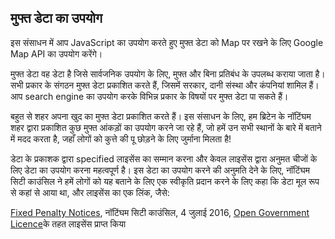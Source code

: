 ## मुफ्त डेटा का उपयोग

इस संसाधन में आप JavaScript का उपयोग करते हुए मुफ्त डेटा को Map पर रखने के लिए Google Map API का उपयोग करेंगे।

मुफ्त डेटा वह डेटा है जिसे सार्वजनिक उपयोग के लिए, मुफ्त और बिना प्रतिबंध के उपलब्ध कराया जाता है। सभी प्रकार के संगठन मुफ्त डेटा प्रकाशित करते हैं, जिसमें सरकार, दानी संस्था और कंपनियां शामिल हैं। आप search engine का उपयोग करके विभिन्न प्रकार के विषयों पर मुफ्त डेटा पा सकते हैं।

बहुत से शहर अपना खुद का मुफ्त डेटा प्रकाशित करते हैं। इस संसाधन के लिए, हम ब्रिटेन के नॉटिंघम शहर द्वारा प्रकाशित कुछ मुफ्त आंकड़ों का उपयोग करने जा रहे हैं, जो हमें उन सभी स्थानों के बारे में बताने में मदद करता है, जहाँ लोगों को कुत्ते की पू छोड़ने के लिए जुर्माना मिलता है!

डेटा के प्रकाशक द्वारा specified लाइसेंस का सम्मान करना और केवल लाइसेंस द्वारा अनुमत चीजों के लिए डेटा का उपयोग करना महत्वपूर्ण है। इस डेटा का उपयोग करने की अनुमति देने के लिए, नॉटिंघम सिटी काउंसिल ने हमें लोगों को यह बताने के लिए एक स्वीकृति प्रदान करने के लिए कहा कि डेटा मूल रूप से कहां से आया था, और लाइसेंस का एक लिंक, जैसे:

[Fixed Penalty Notices](http://www.opendatanottingham.org.uk/dataset.aspx?id=124), नॉटिंघम सिटी काउंसिल, 4 जुलाई 2016, [Open Government Licence](http://www.nationalarchives.gov.uk/doc/open-government-licence/version/3/)के तहत लाइसेंस प्राप्त किया
